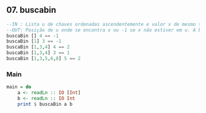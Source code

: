 ## 07. buscabin
```hs
--IN : Lista u de chaves ordenadas ascendentemente e valor x de mesmo tipo base de u
--OUT: Posição de u onde se encontra x ou -1 se x não estiver em u. A busca deve ser binária.
buscaBin [] 4 == -1
buscaBin [1] 3 == -1
buscaBin [1,3,4] 4 == 2
buscaBin [1,3,4] 3 == 1
buscaBin [1,3,5,6,8] 5 == 2
```


<!--MAIN_BEGIN-->
### Main
```hs
main = do
    a <- readLn :: IO [Int]
    b <- readLn :: IO Int
    print $ buscaBin a b

```
<!--MAIN_END-->
